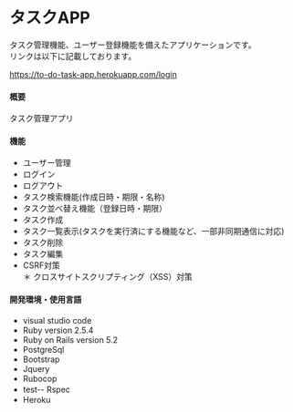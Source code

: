 # タスクAPP

タスク管理機能、ユーザー登録機能を備えたアプリケーションです。  
リンクは以下に記載しております。  

https://to-do-task-app.herokuapp.com/login

#### 概要
タスク管理アプリ

#### 機能
* ユーザー管理
* ログイン
* ログアウト
* タスク検索機能(作成日時・期限・名称)
* タスク並べ替え機能（登録日時・期限）
* タスク作成
* タスク一覧表示(タスクを実行済にする機能など、一部非同期通信に対応)
* タスク削除
* タスク編集 
* CSRF対策  
＊ クロスサイトスクリプティング（XSS）対策



#### 開発環境・使用言語
* visual studio code
* Ruby version 2.5.4
* Ruby on Rails version 5.2
* PostgreSql
* Bootstrap
* Jquery
* Rubocop
* test-- Rspec　
* Heroku
